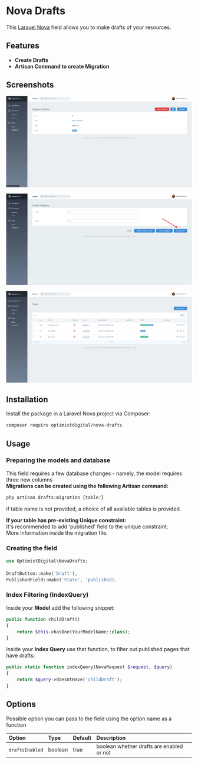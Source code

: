 # Nova Drafts

<!---[![Latest Version on Packagist](https://img.shields.io/packagist/v/optimistdigital/nova-drafts.svg?style=flat-square)](https://packagist.org/packages/optimistdigital/nova-drafts)
[![Total Downloads](https://img.shields.io/packagist/dt/optimistdigital/nova-drafts.svg?style=flat-square)](https://packagist.org/packages/optimistdigital/nova-drafts)--->

This [Laravel Nova](https://nova.laravel.com) field allows you to make drafts of your resources.

## Features

- **Create Drafts**
- **Artisan Command to create Migration**

## Screenshots

![Detail View](./docs/nova-drafts-details-view.png)

![Form View](./docs/nova-drafts-form-view.png)

![Index View](./docs/nova-drafts-index-view.png)

## Installation

Install the package in a Laravel Nova project via Composer:
```bash
composer require optimistdigital/nova-drafts
```

## Usage

### Preparing the models and database

This field requires a few database changes - namely, the model requires three new columns  
**Migrations can be created using the following Artisan command:**  
```bash
php artisan drafts:migration {table?}
```
if table name is not provided, a choice of all available tables is provided.

**If your table has pre-existing Unique constraint:**  
It's recommended to add 'published' field to the unique constraint.  
More information inside the migration file.

### Creating the field
```php
use OptimistDigital\NovaDrafts;

DraftButton::make('Draft'),
PublishedField::make('State', 'published),
```

### Index Filtering (IndexQuery)

Inside your **Model** add the following snippet:
```php
public function childDraft()
{
    return $this->hasOne(YourModelName::class);
}
```

Inside your **Index Query** use that function, to filter out published pages that have drafts: 
```php
public static function indexQuery(NovaRequest $request, $query)
{
    return $query->doesntHave('childDraft');
}
```

## Options

Possible option you can pass to the field using the option name as a function

| Option                   | Type    | Default   | Description                                                             | 
| :----------------------- | :------ | :-------- | :-----------------------------------------------------------------------|
| `draftsEnabled`          | boolean | true      | boolean whether drafts are enabled or not                               |





